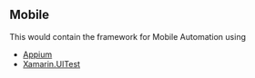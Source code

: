 ## Mobile
This would contain the framework for Mobile Automation using 
- [Appium](https://appium.io/docs/en/latest/)
- [Xamarin.UITest](https://learn.microsoft.com/en-us/appcenter/test-cloud/frameworks/uitest/)
